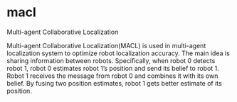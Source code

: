 # macl
Multi-agent Collaborative Localization

Multi-agent Collaborative Localization(MACL) is used in multi-agent localization
system to optimize robot localization accuracy. The main idea
is sharing information between robots. Specifically, when robot 0 detects
robot 1, robot 0 estimates robot 1’s position and send its belief to robot 1.
Robot 1 receives the message from robot 0 and combines it with its own
belief. By fusing two position estimates, robot 1 gets better estimate of its
position.

